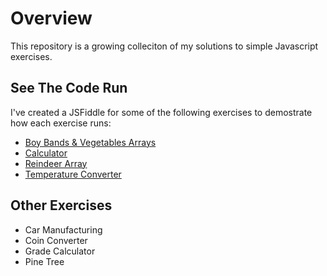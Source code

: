 # Overview 

This repository is a growing colleciton of my solutions to simple Javascript exercises. 

## See The Code Run 

I've created a JSFiddle for some of the following exercises to demostrate how each exercise runs: 

* [Boy Bands & Vegetables Arrays](http://jsfiddle.net/jessawynne/rxxnx76o/13/ "Boy Bands & Vegetables on JSFiddle")
* [Calculator](https://jsfiddle.net/jessawynne/4g3yggd7/9/ "Calculator")
* [Reindeer Array](https://jsfiddle.net/jessawynne/mez107Lu/9/ "Reindeer Array")
* [Temperature Converter](https://jsfiddle.net/jessawynne/6brk2e4a/32/ "Temperature Converter")

## Other Exercises

* Car Manufacturing
* Coin Converter
* Grade Calculator
* Pine Tree
